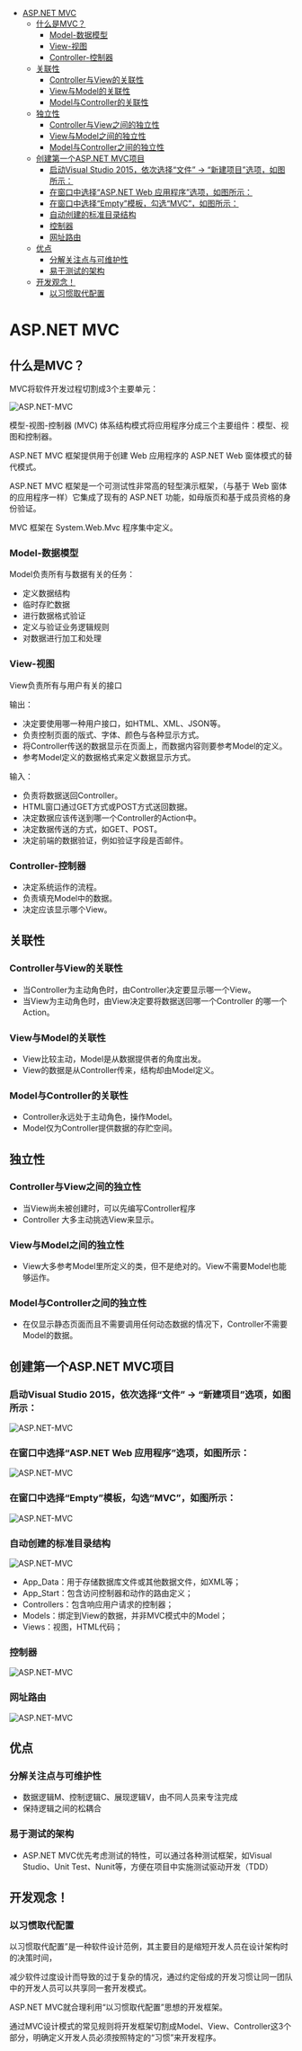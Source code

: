 <!-- TOC -->

- [ASP.NET MVC](#aspnet-mvc)
    - [什么是MVC？](#什么是mvc)
        - [Model-数据模型](#model-数据模型)
        - [View-视图](#view-视图)
        - [Controller-控制器](#controller-控制器)
    - [关联性](#关联性)
        - [Controller与View的关联性](#controller与view的关联性)
        - [View与Model的关联性](#view与model的关联性)
        - [Model与Controller的关联性](#model与controller的关联性)
    - [独立性](#独立性)
        - [Controller与View之间的独立性](#controller与view之间的独立性)
        - [View与Model之间的独立性](#view与model之间的独立性)
        - [Model与Controller之间的独立性](#model与controller之间的独立性)
    - [创建第一个ASP.NET MVC项目](#创建第一个aspnet-mvc项目)
        - [启动Visual Studio 2015，依次选择“文件” -> “新建项目”选项，如图所示：](#启动visual-studio-2015依次选择文件---新建项目选项如图所示)
        - [在窗口中选择“ASP.NET Web 应用程序”选项，如图所示：](#在窗口中选择aspnet-web-应用程序选项如图所示)
        - [在窗口中选择“Empty”模板，勾选“MVC”，如图所示：](#在窗口中选择empty模板勾选mvc如图所示)
        - [自动创建的标准目录结构](#自动创建的标准目录结构)
        - [控制器](#控制器)
        - [网址路由](#网址路由)
    - [优点](#优点)
        - [分解关注点与可维护性](#分解关注点与可维护性)
        - [易于测试的架构](#易于测试的架构)
    - [开发观念！](#开发观念)
        - [以习惯取代配置](#以习惯取代配置)

<!-- /TOC -->

<a id="markdown-aspnet-mvc" name="aspnet-mvc"></a>
# ASP.NET MVC
<a id="markdown-什么是mvc" name="什么是mvc"></a>
## 什么是MVC？
MVC将软件开发过程切割成3个主要单元：

![ASP.NET-MVC](../assets/asp.net-mvc/mvc.jpg)

模型-视图-控制器 (MVC) 体系结构模式将应用程序分成三个主要组件：模型、视图和控制器。 

ASP.NET MVC 框架提供用于创建 Web 应用程序的 ASP.NET Web 窗体模式的替代模式。 

ASP.NET MVC 框架是一个可测试性非常高的轻型演示框架，（与基于 Web 窗体的应用程序一样）它集成了现有的 ASP.NET 功能，如母版页和基于成员资格的身份验证。 

MVC 框架在 System.Web.Mvc 程序集中定义。

<a id="markdown-model-数据模型" name="model-数据模型"></a>
### Model-数据模型
Model负责所有与数据有关的任务：
* 定义数据结构
* 临时存贮数据
* 进行数据格式验证
* 定义与验证业务逻辑规则
* 对数据进行加工和处理

<a id="markdown-view-视图" name="view-视图"></a>
### View-视图
View负责所有与用户有关的接口

输出：
* 决定要使用哪一种用户接口，如HTML、XML、JSON等。
* 负责控制页面的版式、字体、颜色与各种显示方式。
* 将Controller传送的数据显示在页面上，而数据内容则要参考Model的定义。
* 参考Model定义的数据格式来定义数据显示方式。

输入：
* 负责将数据送回Controller。
* HTML窗口通过GET方式或POST方式送回数据。
* 决定数据应该传送到哪一个Controller的Action中。
* 决定数据传送的方式，如GET、POST。
* 决定前端的数据验证，例如验证字段是否邮件。

<a id="markdown-controller-控制器" name="controller-控制器"></a>
### Controller-控制器

* 决定系统运作的流程。
* 负责填充Model中的数据。
* 决定应该显示哪个View。

<a id="markdown-关联性" name="关联性"></a>
## 关联性
<a id="markdown-controller与view的关联性" name="controller与view的关联性"></a>
### Controller与View的关联性
* 当Controller为主动角色时，由Controller决定要显示哪一个View。
* 当View为主动角色时，由View决定要将数据送回哪一个Controller 的哪一个Action。

<a id="markdown-view与model的关联性" name="view与model的关联性"></a>
### View与Model的关联性
* View比较主动，Model是从数据提供者的角度出发。
* View的数据是从Controller传来，结构却由Model定义。

<a id="markdown-model与controller的关联性" name="model与controller的关联性"></a>
### Model与Controller的关联性
* Controller永远处于主动角色，操作Model。
* Model仅为Controller提供数据的存贮空间。

<a id="markdown-独立性" name="独立性"></a>
## 独立性
<a id="markdown-controller与view之间的独立性" name="controller与view之间的独立性"></a>
### Controller与View之间的独立性
* 当View尚未被创建时，可以先编写Controller程序
* Controller 大多主动挑选View来显示。

<a id="markdown-view与model之间的独立性" name="view与model之间的独立性"></a>
### View与Model之间的独立性
* View大多参考Model里所定义的类，但不是绝对的。View不需要Model也能够运作。

<a id="markdown-model与controller之间的独立性" name="model与controller之间的独立性"></a>
### Model与Controller之间的独立性
* 在仅显示静态页面而且不需要调用任何动态数据的情况下，Controller不需要Model的数据。

<a id="markdown-创建第一个aspnet-mvc项目" name="创建第一个aspnet-mvc项目"></a>
## 创建第一个ASP.NET MVC项目

<a id="markdown-启动visual-studio-2015依次选择文件---新建项目选项如图所示" name="启动visual-studio-2015依次选择文件---新建项目选项如图所示"></a>
### 启动Visual Studio 2015，依次选择“文件” -> “新建项目”选项，如图所示：
![ASP.NET-MVC](../assets/asp.net-mvc/Step01.png)

<a id="markdown-在窗口中选择aspnet-web-应用程序选项如图所示" name="在窗口中选择aspnet-web-应用程序选项如图所示"></a>
### 在窗口中选择“ASP.NET Web 应用程序”选项，如图所示：
![ASP.NET-MVC](../assets/asp.net-mvc/Step02.png)

<a id="markdown-在窗口中选择empty模板勾选mvc如图所示" name="在窗口中选择empty模板勾选mvc如图所示"></a>
### 在窗口中选择“Empty”模板，勾选“MVC”，如图所示：
![ASP.NET-MVC](../assets/asp.net-mvc/Step03.png)

<a id="markdown-自动创建的标准目录结构" name="自动创建的标准目录结构"></a>
### 自动创建的标准目录结构

![ASP.NET-MVC](../assets/asp.net-mvc/Step04.png)

* App_Data：用于存储数据库文件或其他数据文件，如XML等；
* App_Start：包含访问控制器和动作的路由定义；
* Controllers：包含响应用户请求的控制器；
* Models：绑定到View的数据，并非MVC模式中的Model；
* Views：视图，HTML代码；

<a id="markdown-控制器" name="控制器"></a>
### 控制器
![ASP.NET-MVC](../assets/asp.net-mvc/Step05.png)

<a id="markdown-网址路由" name="网址路由"></a>
### 网址路由
![ASP.NET-MVC](../assets/asp.net-mvc/Step06.png)

<a id="markdown-优点" name="优点"></a>
## 优点
<a id="markdown-分解关注点与可维护性" name="分解关注点与可维护性"></a>
### 分解关注点与可维护性
* 数据逻辑M、控制逻辑C、展现逻辑V，由不同人员来专注完成
* 保持逻辑之间的松耦合

<a id="markdown-易于测试的架构" name="易于测试的架构"></a>
### 易于测试的架构
* ASP.NET MVC优先考虑测试的特性，可以通过各种测试框架，如Visual Studio、Unit Test、Nunit等，方便在项目中实施测试驱动开发（TDD）

<a id="markdown-开发观念" name="开发观念"></a>
## 开发观念！
<a id="markdown-以习惯取代配置" name="以习惯取代配置"></a>
### 以习惯取代配置
以习惯取代配置”是一种软件设计范例，其主要目的是缩短开发人员在设计架构时的决策时间，

减少软件过度设计而导致的过于复杂的情况，通过约定俗成的开发习惯让同一团队中的开发人员可以共享同一套开发模式。

ASP.NET MVC就合理利用“以习惯取代配置”思想的开发框架。

通过MVC设计模式的常见规则将开发框架切割成Model、View、Controller这3个部分，明确定义开发人员必须按照特定的“习惯”来开发程序。

